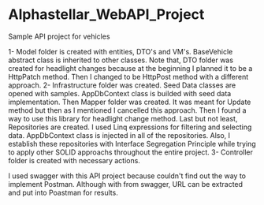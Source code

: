 # Alphastellar_WebAPI_Project
Sample API project for vehicles


1- Model folder is created with entities, DTO's and VM's. BaseVehicle abstract class is inherited to other classes. Note that, DTO folder was created for headlight changes because at the beginning I planned it to be a HttpPatch method.
   Then I changed to be HttpPost method with a different approach. 
2- Infrastructure folder was created. Seed Data classes are opened with samples. AppDbContext class is builded with seed data implementation.
   Then Mapper folder was created. It was meant for Update method but then as I mentioned I cancelled this approach. Then I found a way to use this library for headlight change method.
   Last but not least, Repositories are created. I used Linq expressions for filtering and selecting data. AppDbContext class is injected in all of the repositories.
   Also, I establish these repositories with Interface Segregation Principle while trying to apply other SOLID approachs throughout the entire project.
3- Controller folder is created with necessary actions.

I used swagger with this API project because couldn't find out the way to implement Postman. Although with from swagger, URL can be extracted and put into Poastman for results.

   
